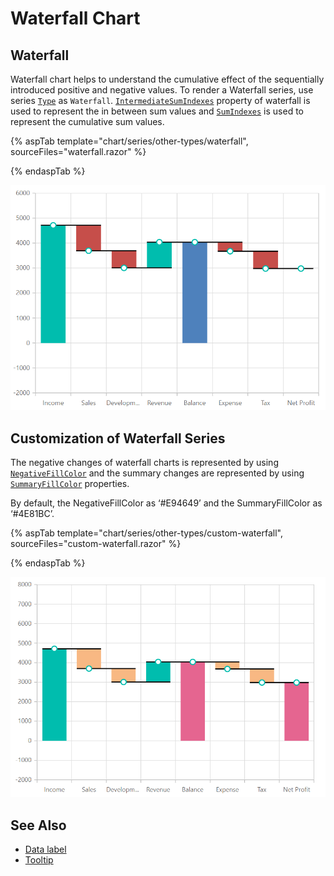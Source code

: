 # Waterfall Chart

## Waterfall

Waterfall chart helps to understand the cumulative effect of the sequentially introduced positive
and negative values. To render a Waterfall series, use series [`Type`](https://help.syncfusion.com/cr/cref_files/aspnetcore-js2/aspnetcore/Syncfusion.EJ2~Syncfusion.EJ2.Charts.ChartSeries~Type.html) as
`Waterfall`. [`IntermediateSumIndexes`](https://help.syncfusion.com/cr/cref_files/aspnetcore-js2/aspnetcore/Syncfusion.EJ2~Syncfusion.EJ2.Charts.ChartSeries~IntermediateSumIndexes.html)
property of waterfall is used to represent the in between sum values and
[`SumIndexes`](https://help.syncfusion.com/cr/cref_files/aspnetcore-js2/aspnetcore/Syncfusion.EJ2~Syncfusion.EJ2.Charts.ChartSeries~SumIndexes.html)
is used to represent the cumulative sum values.

{% aspTab template="chart/series/other-types/waterfall", sourceFiles="waterfall.razor" %}

{% endaspTab %}

![Waterfall Chart](../images/othertypes/waterfall.png)

## Customization of Waterfall Series

The negative changes of waterfall charts is
represented by using [`NegativeFillColor`](https://help.syncfusion.com/cr/cref_files/aspnetcore-js2/aspnetcore/Syncfusion.EJ2~Syncfusion.EJ2.Charts.ChartSeries~NegativeFillColor.html)
and the summary changes are represented by using [`SummaryFillColor`](https://help.syncfusion.com/cr/cref_files/aspnetcore-js2/aspnetcore/Syncfusion.EJ2~Syncfusion.EJ2.Charts.ChartSeries~SummaryFillColor.html)
properties.

By default, the NegativeFillColor as ‘#E94649’ and the SummaryFillColor as ‘#4E81BC’.

{% aspTab template="chart/series/other-types/custom-waterfall", sourceFiles="custom-waterfall.razor" %}

{% endaspTab %}

![Customization](../images/othertypes/waterfall-custom.png)

## See Also

* [Data label](../data-labels)
* [Tooltip](../tool-tip)